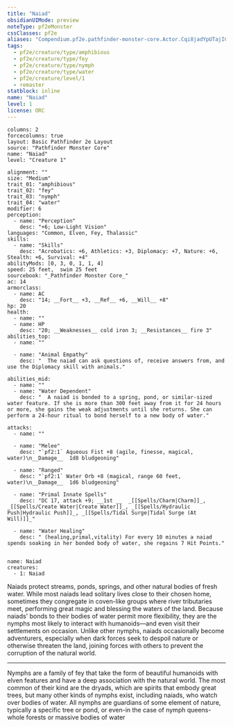 ```yaml
---
title: "Naiad"
obsidianUIMode: preview
noteType: pf2eMonster
cssClasses: pf2e
aliases: "Compendium.pf2e.pathfinder-monster-core.Actor.Cqi8jadYpUTajIC6" 
tags:
  - pf2e/creature/type/amphibious
  - pf2e/creature/type/fey
  - pf2e/creature/type/nymph
  - pf2e/creature/type/water
  - pf2e/creature/level/1
  - remaster
statblock: inline
name: "Naiad"
level: 1
license: ORC
---
```


```statblock
columns: 2
forcecolumns: true
layout: Basic Pathfinder 2e Layout
source: "Pathfinder Monster Core"
name: "Naiad"
level: "Creature 1"

alignment: ""
size: "Medium"
trait_01: "amphibious"
trait_02: "fey"
trait_03: "nymph"
trait_04: "water"
modifier: 6
perception:
  - name: "Perception"
    desc: "+6; Low-Light Vision"
languages: "Common, Elven, Fey, Thalassic"
skills:
  - name: "Skills"
    desc: "Acrobatics: +6, Athletics: +3, Diplomacy: +7, Nature: +6, Stealth: +6, Survival: +4"
abilityMods: [0, 3, 0, 1, 1, 4]
speed: 25 feet,  swim 25 feet
sourcebook: "_Pathfinder Monster Core_"
ac: 14
armorclass:
  - name: AC
    desc: "14; __Fort__ +3, __Ref__ +6, __Will__ +8"
hp: 20
health:
  - name: ""
  - name: HP
    desc: "20; __Weaknesses__ cold iron 3; __Resistances__ fire 3"
abilities_top:
  - name: ""

  - name: "Animal Empathy"
    desc: "  The naiad can ask questions of, receive answers from, and use the Diplomacy skill with animals."

abilities_mid:
  - name: ""
  - name: "Water Dependent"
    desc: "  A naiad is bonded to a spring, pond, or similar-sized water feature. If she is more than 300 feet away from it for 24 hours or more, she gains the weak adjustments until she returns. She can perform a 24-hour ritual to bond herself to a new body of water."

attacks:
  - name: ""

  - name: "Melee"
    desc: "`pf2:1` Aqueous Fist +8 (agile, finesse, magical, water)\n__Damage__  1d8 bludgeoning"

  - name: "Ranged"
    desc: "`pf2:1` Water Orb +8 (magical, range 60 feet, water)\n__Damage__  1d6 bludgeoning"

  - name: "Primal Innate Spells"
    desc: "DC 17, attack +9; __1st __  _[[Spells/Charm|Charm]]_, _[[Spells/Create Water|Create Water]]_, _[[Spells/Hydraulic Push|Hydraulic Push]]_, _[[Spells/Tidal Surge|Tidal Surge (At Will)]]_"

  - name: "Water Healing"
    desc: " (healing,primal,vitality) For every 10 minutes a naiad spends soaking in her bonded body of water, she regains 7 Hit Points."
 
```

```encounter-table
name: Naiad
creatures:
  - 1: Naiad
```



Naiads protect streams, ponds, springs, and other natural bodies of fresh water. While most naiads lead solitary lives close to their chosen home, sometimes they congregate in coven-like groups where river tributaries meet, performing great magic and blessing the waters of the land. Because naiads' bonds to their bodies of water permit more flexibility, they are the nymphs most likely to interact with humanoids—and even visit their settlements on occasion. Unlike other nymphs, naiads occasionally become adventurers, especially when dark forces seek to despoil nature or otherwise threaten the land, joining forces with others to prevent the corruption of the natural world.

* * *

Nymphs are a family of fey that take the form of beautiful humanoids with elven features and have a deep association with the natural world. The most common of their kind are the dryads, which are spirits that embody great trees, but many other kinds of nymphs exist, including naiads, who watch over bodies of water. All nymphs are guardians of some element of nature, typically a specific tree or pond, or even-in the case of nymph queens-whole forests or massive bodies of water
